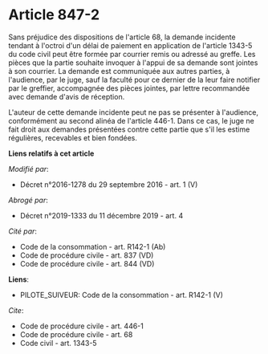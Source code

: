 # Article 847-2

Sans préjudice des dispositions de l'article 68, la demande incidente tendant à l'octroi d'un délai de paiement en
application de l'article 1343-5 du code civil peut être formée par courrier remis ou adressé au greffe. Les pièces que la
partie souhaite invoquer à l'appui de sa demande sont jointes à son courrier. La demande est communiquée aux autres parties,
à l'audience, par le juge, sauf la faculté pour ce dernier de la leur faire notifier par le greffier, accompagnée des pièces
jointes, par lettre recommandée avec demande d'avis de réception. 

L'auteur de cette demande incidente peut ne pas se présenter à l'audience, conformément au second alinéa de l'article 446-1.
Dans ce cas, le juge ne fait droit aux demandes présentées contre cette partie que s'il les estime régulières, recevables et
bien fondées.

**Liens relatifs à cet article**

_Modifié par_:

  - Décret n°2016-1278 du 29 septembre 2016 - art. 1 (V)

_Abrogé par_:

  - Décret n°2019-1333 du 11 décembre 2019 - art. 4

_Cité par_:

  - Code de la consommation - art. R142-1 (Ab)
  - Code de procédure civile - art. 837 (VD)
  - Code de procédure civile - art. 844 (VD)

**Liens**:

  - PILOTE_SUIVEUR: Code de la consommation - art. R142-1 (V)

_Cite_:

  - Code de procédure civile - art. 446-1
  - Code de procédure civile - art. 68
  - Code civil - art. 1343-5
